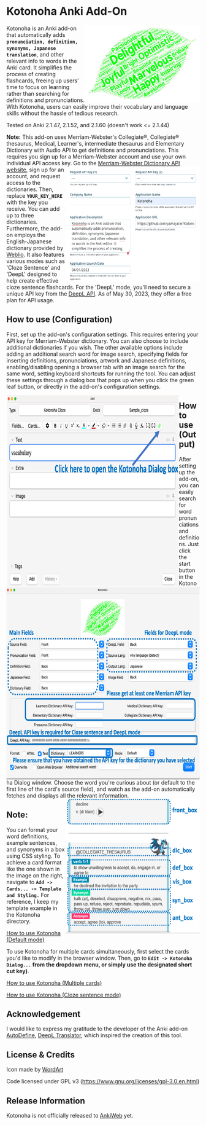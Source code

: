 Kotonoha Anki Add-On
==========
<img align="right" src="Kotonoha/images/leaf_green.png" width="300" height="200">

Kotonoha is an Anki add-on that automatically adds **`pronunciation, definition, synonyms, Japanese translation`**, and other relevant info to words in the Anki card. It simplifies the process of creating flashcards, freeing up users' time to focus on learning rather than searching for definitions and pronunciations. With Kotonoha, users can easily improve their vocabulary and language skills without the hassle of tedious research.

Tested on Anki 2.1.47, 2.1.52, and 2.1.60 (doesn't work <= 2.1.44) 

**Note:** This add-on uses Merriam-Webster's Collegiate®, Collegiate® thesaurus, Medical, Learner's, intermediate thesaurus and Elementary Dictionary with Audio API to get definitions and pronunciations. This requires you sign up for a Merriam-Webster account and use your own individual API access key. 
<img align="right" src="Kotonoha/images/Get_API_key.png" width="350" height="300"> Go to the [Merriam-Webster Dictionary API website](http://www.dictionaryapi.com/register/index), sign up for an account, and request access to the dictionaries. Then, replace **`YOUR_KEY_HERE`** with the key you receive. You can add up to three dictionaries.
Furthermore, the add-on employs the English-Japanese dictionary provided by [Weblio](https://ejje.weblio.jp/).
It also features various modes such as 'Cloze Sentence' and 'DeepL' designed to help create effective cloze sentence flashcards. For the 'DeepL' mode, you'll need to secure a unique API key from the [DeepL API](https://www.deepl.com/pro/change-plan#developer). As of May 30, 2023, they offer a free plan for API usage.


## How to use (Configuration)
First, set up the add-on's configuration settings. This requires entering your API key for Merriam-Webster dictionary. You can also choose to include additional dictionaries if you wish.
The other available options include adding an additional search word for image search, specifying fields for inserting definitions, pronunciations, artwork and Japanese definitions, enabling/disabling opening a browser tab with an image search for the same word, setting keyboard shortcuts for running the tool. You can adjust these settings through a dialog box that pops up when you click the green leaf button, or directly in the add-on's configuration settings.

<img align="left" src="Kotonoha/images/Editor.png" width="450" height="500">
<img align="right" src="Kotonoha/images/Dialog_config.png" width="510" height="500">


## How to use (Output)


After setting up the add-on, you can easily search for word pronunciations and definitions. Just click the start button in the Kotonoha Dialog window. Choose the word you're curious about (or default to the first line of the card's source field), and watch as the add-on automatically fetches and displays all the relevant information.
<img align="right" src="Kotonoha/images/design_explanation.png" width="350" height="350">


## **Note:**
You can format your word definitions, example sentences, and synonyms in a box using CSS styling. To achieve a card format like the one shown in the image on the right, navigate to **`Add -> Cards... -> Template and Styling.`** For reference, I keep my template example in the Kotonoha directory.


[How to use Kotonoha (Default mode)](https://youtu.be/6Oqq8fuiO_k "How to use Kotonoha (Default mode)")

To use Kotonoha for multiple cards simultaneously, first select the cards you'd like to modify in the browser window. Then, go to **`Edit -> Kotonoha Dialog...` from the dropdown menu, or simply use the designated short cut key)**. 

[How to use Kotonoha (Multiple cards)](https://youtu.be/xrcOHmuj-Rc "How to use Kotonoha")

[How to use Kotonoha (Cloze sentence mode)](https://youtu.be/PZi7rx1YC9w "How to use Kotonoha")




## Acknowledgement
I would like to express my gratitude to the developer of the Anki add-on [AutoDefine](https://github.com/z1lc/AutoDefine), [DeepL Translator](https://ankiweb.net/shared/info/972129549), which inspired the creation of this tool.

## License & Credits
Icon made by [WordArt](https://wordart.com/)

Code licensed under GPL v3 (https://www.gnu.org/licenses/gpl-3.0.en.html)

## Release Information

Kotonoha is not officially released to [AnkiWeb](https://ankiweb.net) yet.
